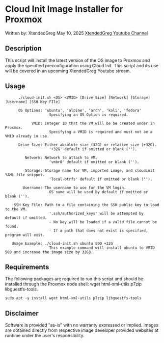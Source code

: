 # Cloud Init Image Installer for Proxmox
Written by: XtendedGreg May 10, 2025 [XtendedGreg Youtube Channel](https://www.youtube.com/@xtendedgreg)

## Description
This script will install the latest version of the OS image to Proxmox and apply the specified preconfiguration using Cloud Init.
This script and its use will be covered in an upcoming XtendedGreg Youtube stream.

## Usage
          ./cloud-init.sh <OS> <VMID> [Drive Size] [Network] [Storage] [Username] [SSH Key FIle]

          OS Options: 'ubuntu', 'alpine', 'arch', 'kali', 'fedora'
                        Specifying an OS Option is required.

                VMID: Integer ID that the VM will be be created under in Proxmox.
                        Specifying a VMID is required and must not be a VMID already in use.

          Drive Size: Either absolute size (32G) or relative size (+32G).
                        '+32G' default if omitted or blank ('').

             Network: Network to attach to VM.
                        'vmbr0' default if omitted or blank ('').

             Storage: Storage name for VM, imported image, and cloudinit YAML file snippet.
                        'local-btrfs' default if omitted or blank ('').

            Username: The username to use for the VM login.
                        OS name will be used by default if omitted or blank ('').

        SSH Key File: Path to a file containing the SSH public key to load to the VM.
                        '.ssh/authorized_keys' will be attempted by default if omitted.
                        - No key will be loaded if a valid file cannot be found.
                        - If a path that does not exist is specified, program will exit.
                        
       Usage Example: ./cloud-init.sh ubuntu 500 +32G
                        This example command will install ubuntu to VMID 500 and increase the image size by 32GB.

## Requirements
The following packages are required to run this script and should be installed through the Proxmox node shell: wget html-xml-utils p7zip libguestfs-tools.  
```
sudo apt -y install wget html-xml-utils p7zip libguestfs-tools
```

## Disclaimer
Software is provided "as-is" with no warranty expressed or implied.  Images are obtained directly from respective image developer provided websites at runtime under the user's responsibility.
